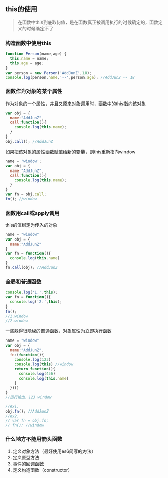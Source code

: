 <!-- this.md -->
## this的使用
> 在函数中this到底取何值，是在函数真正被调用执行的时候确定的，函数定义的时候确定不了

### 构造函数中使用this
```js
function Person(name,age) {
  this.name = name;
  this.age = age;
}
var person = new Person('AddJunZ',18);
console.log(person.name,'--',person.age); //AddJunZ -- 18
```
### 函数作为对象的某个属性
作为对象的一个属性，并且又原来对象调用时，函数中的this指向该对象
```js
var obj = {
  name:"AddJunZ",
  call:function(){
    console.log(this.name);
  }
}
obj.call(); //AddJunZ
```
如果把该对象的属性函数赋值给新的变量，则this重新指向window
```js
name = 'window';
var obj = {
  name:"AddJunZ",
  call:function(){
    console.log(this.name);
  }
}
var fn = obj.call;
fn(); //window
```
### 函数用call或apply调用
this的值绑定为传入的对象
```js
name = "window"
var obj = {
  name:"AddJunZ"
}
var fn = function(){
  console.log(this.name)
}
fn.call(obj); //AddJunZ
```
### 全局和普通函数
```js
console.log('1.',this);
var fn = function(){
  console.log('2.',this);
}
fn();
//1.window
//2.window
```
一些躲得很隐秘的普通函数，对象属性为立即执行函数
```js
name = "window"
var obj = {
  name:"AddJunZ",
  fn:(function(){
    console.log(123)
    console.log(this) //window
    return function(){
      console.log(456)
      console.log(this.name)
    }
  })()
}
//运行输出，123 window

//ex1.
obj.fn(); //AddJunZ
//ex2.
// var fn = obj.fn;
// fn(); //window
```

### 什么地方不能用箭头函数
1. 定义对象方法（最好使用es6简写的方法）
2. 定义原型方法
3. 事件的回调函数
4. 定义构造函数（constructor）
